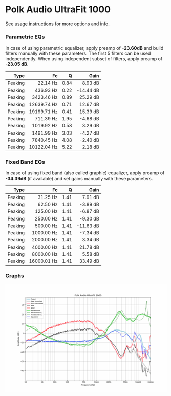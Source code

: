 # Polk Audio UltraFit 1000
See [usage instructions](https://github.com/jaakkopasanen/AutoEq#usage) for more options and info.

### Parametric EQs
In case of using parametric equalizer, apply preamp of **-23.60dB** and build filters manually
with these parameters. The first 5 filters can be used independently.
When using independent subset of filters, apply preamp of **-23.05 dB**.

| Type    | Fc          |    Q | Gain      |
|--------:|------------:|-----:|----------:|
| Peaking | 22.14 Hz    | 0.84 | 8.93 dB   |
| Peaking | 436.93 Hz   | 0.22 | -14.44 dB |
| Peaking | 3423.46 Hz  | 0.89 | 25.29 dB  |
| Peaking | 12639.74 Hz | 0.71 | 12.67 dB  |
| Peaking | 19199.71 Hz | 0.41 | 15.39 dB  |
| Peaking | 711.39 Hz   | 1.95 | -4.68 dB  |
| Peaking | 1019.92 Hz  | 0.58 | 3.29 dB   |
| Peaking | 1491.99 Hz  | 3.03 | -4.27 dB  |
| Peaking | 7840.45 Hz  | 4.08 | -2.40 dB  |
| Peaking | 10122.04 Hz | 5.22 | 2.18 dB   |

### Fixed Band EQs
In case of using fixed band (also called graphic) equalizer, apply preamp of **-34.39dB**
(if available) and set gains manually with these parameters.

| Type    | Fc          |    Q | Gain      |
|--------:|------------:|-----:|----------:|
| Peaking | 31.25 Hz    | 1.41 | 7.91 dB   |
| Peaking | 62.50 Hz    | 1.41 | -3.89 dB  |
| Peaking | 125.00 Hz   | 1.41 | -6.87 dB  |
| Peaking | 250.00 Hz   | 1.41 | -9.30 dB  |
| Peaking | 500.00 Hz   | 1.41 | -11.63 dB |
| Peaking | 1000.00 Hz  | 1.41 | -7.34 dB  |
| Peaking | 2000.00 Hz  | 1.41 | 3.34 dB   |
| Peaking | 4000.00 Hz  | 1.41 | 21.78 dB  |
| Peaking | 8000.00 Hz  | 1.41 | 5.58 dB   |
| Peaking | 16000.01 Hz | 1.41 | 33.49 dB  |

### Graphs
![](./Polk%20Audio%20UltraFit%201000.png)